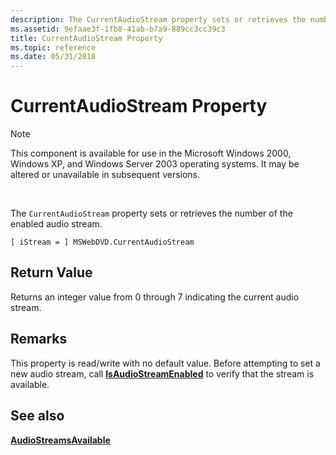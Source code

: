 ```yaml
---
description: The CurrentAudioStream property sets or retrieves the number of the enabled audio stream.
ms.assetid: 9efaae3f-1fb8-41ab-b7a9-889cc3cc39c3
title: CurrentAudioStream Property
ms.topic: reference
ms.date: 05/31/2018
---
```


# CurrentAudioStream Property

> [!Note]  
> This component is available for use in the Microsoft Windows 2000, Windows XP, and Windows Server 2003 operating systems. It may be altered or unavailable in subsequent versions.

 

The `CurrentAudioStream` property sets or retrieves the number of the enabled audio stream.

``` syntax
[ iStream = ] MSWebDVD.CurrentAudioStream
```

## Return Value

Returns an integer value from 0 through 7 indicating the current audio stream.

## Remarks

This property is read/write with no default value. Before attempting to set a new audio stream, call [**IsAudioStreamEnabled**](isaudiostreamenabled-method.md) to verify that the stream is available.

## See also

<dl> <dt>

[**AudioStreamsAvailable**](audiostreamsavailable-property.md)
</dt> </dl>

 

 




